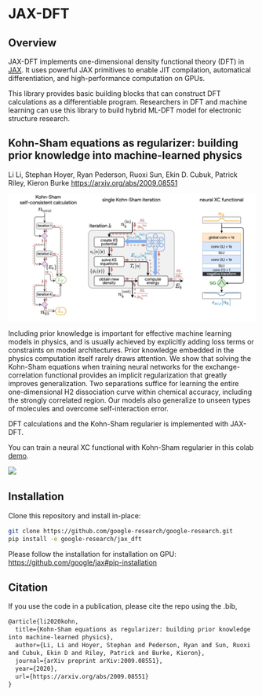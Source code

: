 # JAX-DFT

## Overview

JAX-DFT implements one-dimensional density functional theory (DFT) in
[JAX](https://github.com/google/jax). It uses powerful JAX primitives to enable
JIT compilation, automatical differentiation, and high-performance computation
on GPUs.

This library provides basic building blocks that can construct DFT calculations
as a differentiable program. Researchers in DFT and machine learning can use
this library to build hybrid ML-DFT model for electronic structure research.

## Kohn-Sham equations as regularizer: building prior knowledge into machine-learned physics

Li Li, Stephan Hoyer, Ryan Pederson, Ruoxi Sun, Ekin D. Cubuk, Patrick Riley, Kieron Burke
https://arxiv.org/abs/2009.08551

![](ks_1_column.png)

Including prior knowledge is important for effective machine learning models in physics, and is usually achieved by explicitly adding loss terms or constraints on model architectures. Prior knowledge embedded in the physics computation itself rarely draws attention. We show that solving the Kohn-Sham equations when training neural networks for the exchange-correlation functional provides an implicit regularization that greatly improves generalization. Two separations suffice for learning the entire one-dimensional H2 dissociation curve within chemical accuracy, including the strongly correlated region. Our models also generalize to unseen types of molecules and overcome self-interaction error.

DFT calculations and the Kohn-Sham regularier is implemented with JAX-DFT.

You can train a neural XC functional with Kohn-Sham regularier in this colab [demo](https://colab.research.google.com/github/google-research/google-research/blob/master/jax_dft/examples/training_neural_xc_functional.ipynb).

![](http://storage.googleapis.com/gresearch/jax_dft/demo-loop.gif)

## Installation

Clone this repository and install in-place:

```bash
git clone https://github.com/google-research/google-research.git
pip install -e google-research/jax_dft
```

Please follow the installation for installation on GPU: https://github.com/google/jax#pip-installation

## Citation

If you use the code in a publication, please cite the repo using the .bib,

```
@article{li2020kohn,
  title={Kohn-Sham equations as regularizer: building prior knowledge into machine-learned physics},
  author={Li, Li and Hoyer, Stephan and Pederson, Ryan and Sun, Ruoxi and Cubuk, Ekin D and Riley, Patrick and Burke, Kieron},
  journal={arXiv preprint arXiv:2009.08551},
  year={2020},
  url={https://arxiv.org/abs/2009.08551}
}
```
